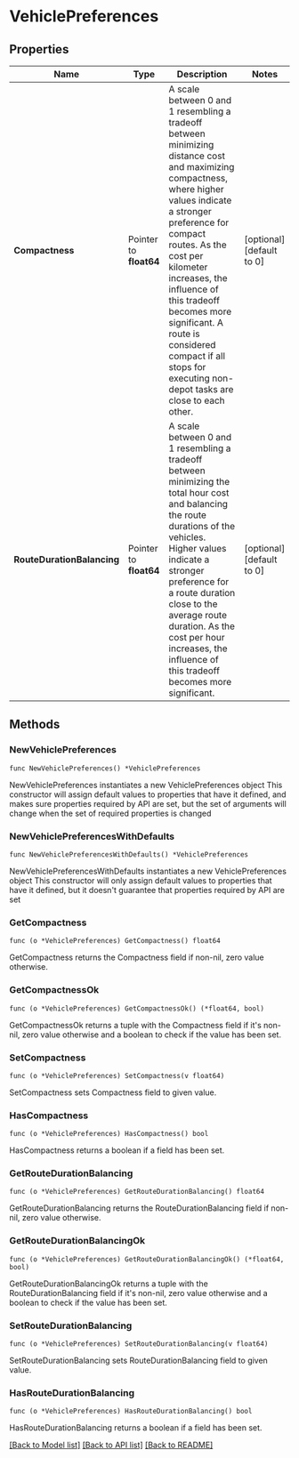 # VehiclePreferences

## Properties

Name | Type | Description | Notes
------------ | ------------- | ------------- | -------------
**Compactness** | Pointer to **float64** | A scale between 0 and 1 resembling a tradeoff between minimizing distance cost and maximizing compactness, where higher values indicate a stronger preference for compact routes. As the cost per kilometer increases, the influence of this tradeoff becomes more significant. A route is considered compact if all stops for executing non-depot tasks are close to each other. | [optional] [default to 0]
**RouteDurationBalancing** | Pointer to **float64** | A scale between 0 and 1 resembling a tradeoff between minimizing the total hour cost and balancing the route durations of the vehicles. Higher values indicate a stronger preference for a route duration close to the average route duration. As the cost per hour increases, the influence of this tradeoff becomes more significant. | [optional] [default to 0]

## Methods

### NewVehiclePreferences

`func NewVehiclePreferences() *VehiclePreferences`

NewVehiclePreferences instantiates a new VehiclePreferences object
This constructor will assign default values to properties that have it defined,
and makes sure properties required by API are set, but the set of arguments
will change when the set of required properties is changed

### NewVehiclePreferencesWithDefaults

`func NewVehiclePreferencesWithDefaults() *VehiclePreferences`

NewVehiclePreferencesWithDefaults instantiates a new VehiclePreferences object
This constructor will only assign default values to properties that have it defined,
but it doesn't guarantee that properties required by API are set

### GetCompactness

`func (o *VehiclePreferences) GetCompactness() float64`

GetCompactness returns the Compactness field if non-nil, zero value otherwise.

### GetCompactnessOk

`func (o *VehiclePreferences) GetCompactnessOk() (*float64, bool)`

GetCompactnessOk returns a tuple with the Compactness field if it's non-nil, zero value otherwise
and a boolean to check if the value has been set.

### SetCompactness

`func (o *VehiclePreferences) SetCompactness(v float64)`

SetCompactness sets Compactness field to given value.

### HasCompactness

`func (o *VehiclePreferences) HasCompactness() bool`

HasCompactness returns a boolean if a field has been set.

### GetRouteDurationBalancing

`func (o *VehiclePreferences) GetRouteDurationBalancing() float64`

GetRouteDurationBalancing returns the RouteDurationBalancing field if non-nil, zero value otherwise.

### GetRouteDurationBalancingOk

`func (o *VehiclePreferences) GetRouteDurationBalancingOk() (*float64, bool)`

GetRouteDurationBalancingOk returns a tuple with the RouteDurationBalancing field if it's non-nil, zero value otherwise
and a boolean to check if the value has been set.

### SetRouteDurationBalancing

`func (o *VehiclePreferences) SetRouteDurationBalancing(v float64)`

SetRouteDurationBalancing sets RouteDurationBalancing field to given value.

### HasRouteDurationBalancing

`func (o *VehiclePreferences) HasRouteDurationBalancing() bool`

HasRouteDurationBalancing returns a boolean if a field has been set.


[[Back to Model list]](../README.md#documentation-for-models) [[Back to API list]](../README.md#documentation-for-api-endpoints) [[Back to README]](../README.md)


